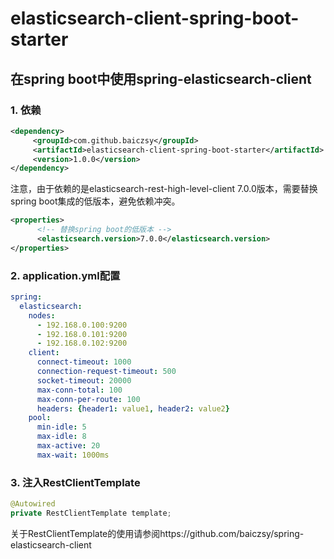 # elasticsearch-client-spring-boot-starter
## 在spring boot中使用spring-elasticsearch-client

### 1. 依赖

~~~xml
<dependency>
     <groupId>com.github.baiczsy</groupId>
     <artifactId>elasticsearch-client-spring-boot-starter</artifactId>
     <version>1.0.0</version>
</dependency>
~~~

注意，由于依赖的是elasticsearch-rest-high-level-client 7.0.0版本，需要替换spring boot集成的低版本，避免依赖冲突。

~~~xml
<properties>
      <!-- 替换spring boot的低版本 -->
      <elasticsearch.version>7.0.0</elasticsearch.version>
</properties>
~~~

### 2. application.yml配置

~~~yml
spring:
  elasticsearch:
    nodes:
      - 192.168.0.100:9200
      - 192.168.0.101:9200
      - 192.168.0.102:9200
    client:
      connect-timeout: 1000
      connection-request-timeout: 500
      socket-timeout: 20000
      max-conn-total: 100
      max-conn-per-route: 100 
      headers: {header1: value1, header2: value2}
    pool:
      min-idle: 5
      max-idle: 8
      max-active: 20
      max-wait: 1000ms
~~~

### 3. 注入RestClientTemplate

~~~java
@Autowired
private RestClientTemplate template;
~~~

关于RestClientTemplate的使用请参阅https://github.com/baiczsy/spring-elasticsearch-client
